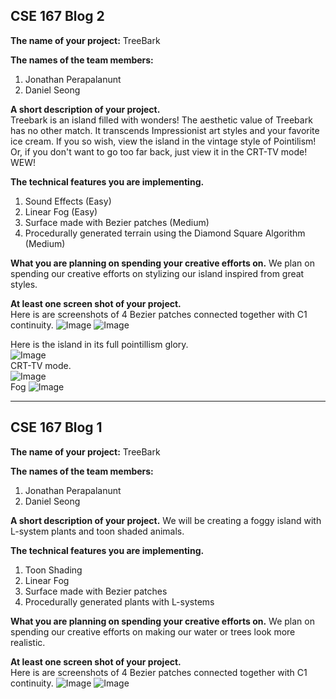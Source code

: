 ## CSE 167 Blog 2

**The name of your project:** TreeBark

**The names of the team members:**
1. Jonathan Perapalanunt
2. Daniel Seong

**A short description of your project.**  
Treebark is an island filled with wonders! The aesthetic value of Treebark has no other match. It transcends Impressionist art styles and your favorite ice cream. If you so wish, view the island in the vintage style of Pointilism! Or, if you don't want to go too far back, just view it in the CRT-TV mode! WEW!

**The technical features you are implementing.**
1. Sound Effects (Easy)
2. Linear Fog (Easy)
3. Surface made with Bezier patches (Medium)
4. Procedurally generated terrain using the Diamond Square Algorithm (Medium)

**What you are planning on spending your creative efforts on.**
We plan on spending our creative efforts on stylizing our island inspired from great styles.

**At least one screen shot of your project.**  
Here is are screenshots of 4 Bezier patches connected together with C1 continuity.
![Image](https://user-images.githubusercontent.com/9066270/33585842-4a18f5ba-d91b-11e7-8862-71abbced8a09.png)
![Image](https://user-images.githubusercontent.com/9066270/33585874-69647d36-d91b-11e7-82cb-989e6b6358b7.png)

Here is the island in its full pointillism glory.  
![Image](https://user-images.githubusercontent.com/9066270/33866981-938c17fc-deae-11e7-887d-3c3eed04ce04.png)  
CRT-TV mode.  
![Image](https://user-images.githubusercontent.com/9066270/33866993-a082b8f8-deae-11e7-9ac9-c95d3f8d15cb.png)  
Fog
![Image](https://user-images.githubusercontent.com/9066270/33867011-b282bae4-deae-11e7-99bd-7bd11aa886c7.png)


---

## CSE 167 Blog 1

**The name of your project:** TreeBark

**The names of the team members:**
1. Jonathan Perapalanunt
2. Daniel Seong

**A short description of your project.**
We will be creating a foggy island with L-system plants and toon shaded animals.

**The technical features you are implementing.**
1. Toon Shading
2. Linear Fog
3. Surface made with Bezier patches
4. Procedurally generated plants with L-systems

**What you are planning on spending your creative efforts on.**
We plan on spending our creative efforts on making our water or trees look more realistic.

**At least one screen shot of your project.**  
Here is are screenshots of 4 Bezier patches connected together with C1 continuity.
![Image](https://user-images.githubusercontent.com/9066270/33585842-4a18f5ba-d91b-11e7-8862-71abbced8a09.png)
![Image](https://user-images.githubusercontent.com/9066270/33585874-69647d36-d91b-11e7-82cb-989e6b6358b7.png)
